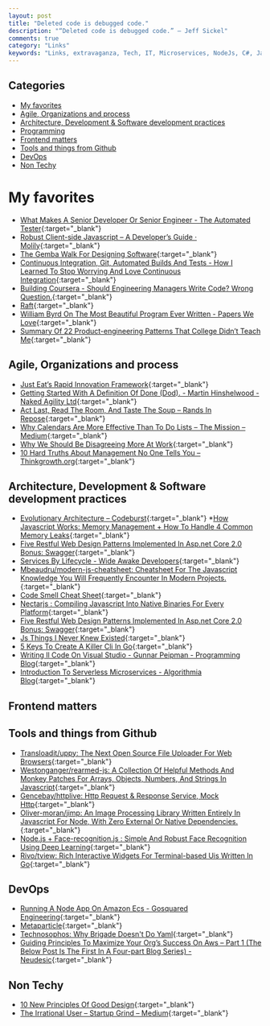 ```yaml
---
layout: post
title: "Deleted code is debugged code."
description: "“Deleted code is debugged code.” – Jeff Sickel"
comments: true
category: "Links"
keywords: "Links, extravaganza, Tech, IT, Microservices, NodeJs, C#, Javascript, Solution architecture"
---
```


## Categories ##
* [My favorites](#favorites)
* [Agile, Organizations and process](#agile)
* [Architecture, Development & Software development practices](#development)
* [Programming](#net)
* [Frontend matters](#web)
* [Tools and things from Github](#tools)
* [DevOps](#devops)
* [Non Techy](#notechhere)

# My favorites<a name="favorites"></a> #
* [What Makes A Senior Developer Or Senior Engineer - The Automated Tester](http://www.theautomatedtester.co.uk/blog/2018/what-makes-a-senior-developer-or-senior-engineer.html){:target="_blank"}
* [Robust Client-side Javascript – A Developer’s Guide · Molily](https://molily.de/robust-javascript/){:target="_blank"}
* [The Gemba Walk For Designing Software](https://jimmybogard.com/the-gemba-walk-for-designing-software/){:target="_blank"}
* [Continuous Integration, Git, Automated Builds And Tests - How I Learned To Stop Worrying And Love Continuous Integration](http://www.codemag.com/article/1801101){:target="_blank"}
* [Building Coursera - Should Engineering Managers Write Code? Wrong Question.](https://building.coursera.org/blog/2016/12/01/should-engineering-managers-write-code-wrong-question/){:target="_blank"}
* [Raft](http://thesecretlivesofdata.com/raft/){:target="_blank"}
* [William Byrd On The Most Beautiful Program Ever Written - Papers We Love](http://paperswelove.org/2017/video/will-byrd-most-beautiful-program/){:target="_blank"}
* [Summary Of 22 Product-engineering Patterns That College Didn’t Teach Me](https://engblog.nextdoor.com/summary-of-22-product-engineering-patterns-that-college-didnt-teach-me-77790331d8fa){:target="_blank"}

## Agile, Organizations and process<a name="agile"></a> ##
* [Just Eat’s Rapid Innovation Framework](https://tech.just-eat.com/2018/01/03/just-eats-rapid-innovation-framework/){:target="_blank"}
* [Getting Started With A Definition Of Done (Dod). - Martin Hinshelwood - Naked Agility Ltd](https://nkdagility.com/getting-started-definition-done-dod/){:target="_blank"}
* [Act Last, Read The Room, And Taste The Soup – Rands In Repose](http://randsinrepose.com/archives/act-last-read-the-room-and-taste-the-soup/){:target="_blank"}
* [Why Calendars Are More Effective Than To Do Lists – The Mission – Medium](https://medium.com/the-mission/why-calendars-are-more-effective-than-to-do-lists-9bc6ce3bee50){:target="_blank"}
* [Why We Should Be Disagreeing More At Work](https://hbr.org/2018/01/why-we-should-be-disagreeing-more-at-work?__s=wakwmyepmhismx8ehtnp){:target="_blank"}
* [10 Hard Truths About Management No One Tells You – Thinkgrowth.org](https://thinkgrowth.org/10-hard-truths-about-management-no-one-tells-you-667157ebdfec?__s=wakwmyepmhismx8ehtnp){:target="_blank"}

## Architecture, Development & Software development practices <a name="development"></a> ##
* [Evolutionary Architecture – Codeburst](https://codeburst.io/evolutionary-architecture-27dae14b323d){:target="_blank"}
*[How Javascript Works: Memory Management + How To Handle 4 Common Memory Leaks](https://blog.sessionstack.com/how-javascript-works-memory-management-how-to-handle-4-common-memory-leaks-3f28b94cfbec){:target="_blank"}
* [Five Restful Web Design Patterns Implemented In Asp.net Core 2.0 Bonus: Swagger](https://blog.jeremylikness.com/5-rest-api-designs-in-dot-net-core-6-9e87cf562241){:target="_blank"}
* [Services By Lifecycle - Wide Awake Developers](http://www.michaelnygard.com/blog/2018/01/services-by-lifecycle/){:target="_blank"}
* [Mbeaudru/modern-js-cheatsheet: Cheatsheet For The Javascript Knowledge You Will Frequently Encounter In Modern Projects.](https://github.com/mbeaudru/modern-js-cheatsheet){:target="_blank"}
* [Code Smell Cheat Sheet](https://engineering.gusto.com/code-smell-cheat-sheet/){:target="_blank"}
* [Nectarjs : Compiling Javascript Into Native Binaries For Every Platform](https://codeburst.io/nectarjs-compiling-javascript-into-native-binaries-for-every-platform-2efb2083a4a){:target="_blank"}
* [Five Restful Web Design Patterns Implemented In Asp.net Core 2.0 Bonus: Swagger](https://blog.jeremylikness.com/5-rest-api-designs-in-dot-net-core-6-9e87cf562241){:target="_blank"}
* [Js Things I Never Knew Existed](https://air.ghost.io/js-things-i-never-knew-existed/){:target="_blank"}
* [5 Keys To Create A Killer Cli In Go](https://blog.alexellis.io/5-keys-to-a-killer-go-cli/){:target="_blank"}
* [Writing Il Code On Visual Studio - Gunnar Peipman - Programming Blog](http://gunnarpeipman.com/2018/01/il-visual-studio/){:target="_blank"}
* [Introduction To Serverless Microservices - Algorithmia Blog](https://blog.algorithmia.com/introduction-to-serverless-microservices/){:target="_blank"}

## Frontend matters <a name="web"></a> ##

## Tools and things from Github <a name="tools"></a> ##
* [Transloadit/uppy: The Next Open Source File Uploader For Web Browsers](https://github.com/transloadit/uppy){:target="_blank"}
* [Westonganger/rearmed-js: A Collection Of Helpful Methods And Monkey Patches For Arrays, Objects, Numbers, And Strings In Javascript](https://github.com/westonganger/rearmed-js){:target="_blank"}
* [Gencebay/httplive: Http Request & Response Service, Mock Http](https://github.com/gencebay/httplive){:target="_blank"}
* [Oliver-moran/jimp: An Image Processing Library Written Entirely In Javascript For Node, With Zero External Or Native Dependencies.](https://github.com/oliver-moran/jimp){:target="_blank"}
* [Node.js + Face-recognition.js : Simple And Robust Face Recognition Using Deep Learning](https://medium.com/@muehler.v/node-js-face-recognition-js-simple-and-robust-face-recognition-using-deep-learning-ea5ba8e852){:target="_blank"}
* [Rivo/tview: Rich Interactive Widgets For Terminal-based Uis Written In Go](https://github.com/rivo/tview){:target="_blank"}

## DevOps<a name="devops"></a> ##
* [Running A Node App On Amazon Ecs - Gosquared Engineering](https://engineering.gosquared.com/running-node-app-amazon-ecs){:target="_blank"}
* [Metaparticle](https://metaparticle.io/){:target="_blank"}
* [Technosophos: Why Brigade Doesn't Do Yaml](http://technosophos.com/2018/01/04/why-brigade-doesn-t-do-yaml.html){:target="_blank"}
* [Guiding Principles To Maximize Your Org’s Success On Aws – Part 1 (The Below Post Is The First In A Four-part Blog Series) - Neudesic](https://www.neudesic.com/blog/four-guiding-principles-maximize-organizations-success-aws/){:target="_blank"}

## Non Techy<a name="notechere"></a> ##
* [10 New Principles Of Good Design](https://www.fastcodesign.com/90154519/10-new-principles-of-good-design){:target="_blank"}
* [The Irrational User – Startup Grind – Medium](https://medium.com/startup-grind/cognitive-bias-ad5f9fe7f59b){:target="_blank"}
